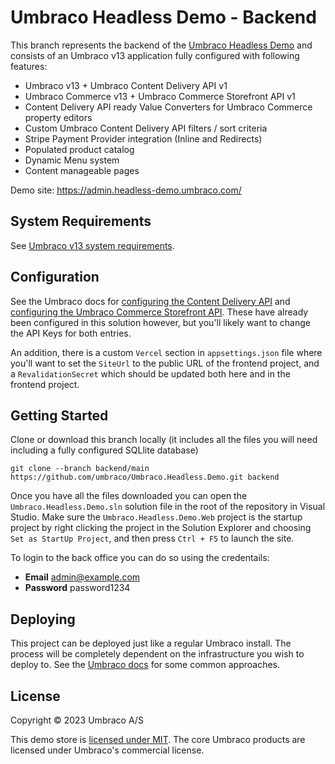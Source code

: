 # Umbraco Headless Demo - Backend
This branch represents the backend of the [Umbraco Headless Demo](https://github.com/umbraco/Umbraco.Headless.Demo) and consists of an Umbraco v13 application fully configured with following features:

- Umbraco v13 + Umbraco Content Delivery API v1
- Umbraco Commerce v13 + Umbraco Commerce Storefront API v1
- Content Delivery API ready Value Converters for Umbraco Commerce property editors
- Custom Umbraco Content Delivery API filters / sort criteria
- Stripe Payment Provider integration (Inline and Redirects)
- Populated product catalog
- Dynamic Menu system
- Content manageable pages

Demo site: https://admin.headless-demo.umbraco.com/

## System Requirements

See [Umbraco v13 system requirements](https://docs.umbraco.com/umbraco-cms/fundamentals/setup/requirements).

## Configuration

See the Umbraco docs for [configuring the Content Delivery API](https://docs.umbraco.com/umbraco-cms/reference/content-delivery-api) and [configuring the Umbraco Commerce Storefront API](https://docs.umbraco.com/umbraco-commerce/reference/storefront-api). These have already been configured in this solution however, but you'll likely want to change the API Keys for both entries.

An addition, there is a custom `Vercel` section in `appsettings.json` file where you'll want to set the `SiteUrl` to the public URL of the frontend project, and a `RevalidationSecret` which should be updated both here and in the frontend project.

## Getting Started

Clone or download this branch locally (it includes all the files you will need including a fully configured SQLlite database)

````
git clone --branch backend/main https://github.com/umbraco/Umbraco.Headless.Demo.git backend
````

Once you have all the files downloaded you can open the `Umbraco.Headless.Demo.sln` solution file in the root of the repository in Visual Studio. Make sure the `Umbraco.Headless.Demo.Web` project is the startup project by right clicking the project in the Solution Explorer and choosing `Set as StartUp Project`, and then press `Ctrl + F5` to launch the site.

To login to the back office you can do so using the credentails:

* **Email** admin@example.com
* **Password** password1234

## Deploying

This project can be deployed just like a regular Umbraco install. The process will be completely dependent on the infrastructure you wish to deploy to. See the [Umbraco docs](https://docs.umbraco.com/umbraco-cms/fundamentals/setup/server-setup) for some common approaches.

## License

Copyright © 2023 Umbraco A/S

This demo store is [licensed under MIT](LICENSE.md). The core Umbraco products are licensed under Umbraco's commercial license.

